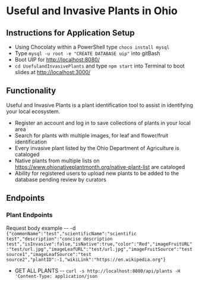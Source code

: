 # Useful and Invasive Plants in Ohio

## Instructions for Application Setup

- Using Chocolaty within a PowerShell type `choco install mysql`
- Type `mysql -u root -e "CREATE DATABASE uip"` into gitBash
- Boot UIP for <http://localhost:8080/>
- `cd UsefulandInvasivePlants` and type `npm start` into Terminal to boot slides at <http://localhost:3000/>

## Functionality

Useful and Invasive Plants is a plant identification tool to assist in identifying your local ecosystem.

- Register an account and log in to save collections of plants in your local area
- Search for plants with multiple images, for leaf and flower/fruit identification
- Every invasive plant listed by the Ohio Department of Agriculture is cataloged
- Native plants from multiple lists on <https://www.ohionativeplantmonth.org/native-plant-list> are cataloged
- Ability for registered users to upload new plants to be added to the database pending review by curators

## Endpoints

### Plant Endpoints

Request body example -- -d `{"commonName":"test","scientificName":"scientific test","description":"concise description test","isInvasive":false,"isNative":true,"color":"Red","imageFruitURL":"test/url.jpg","imageLeafURL":"test/url.jpg","imageFruitSource":"test source1","imageLeafSource":"test source2","plantID":-1,"wikiLink":"https://en.wikipedia.org"}`

- GET ALL PLANTS -- `curl -s http://localhost:8080/api/plants -H 'Content-Type: application/json`
